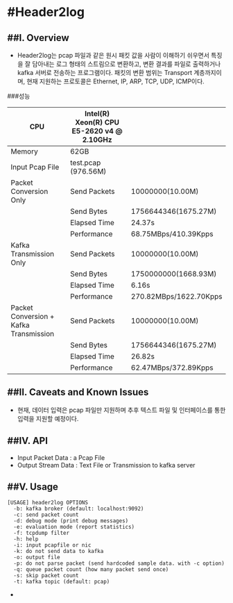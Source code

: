 #Header2log
=============================================

##I. Overview
-----------
* Header2log는 pcap 파일과 같은 원시 패킷 값을 사람이 이해하기 쉬우면서 특징을 잘 담아내는 로그 형태의 스트림으로 변환하고, 변환 결과를 파일로 출력하거나 kafka 서버로 전송하는 프로그램이다. 
패킷의 변환 범위는 Transport 계층까지이며, 현재 지원하는 프로토콜은 Ethernet, IP, ARP, TCP, UDP, ICMP이다.


###성능

|                   CPU                  | Intel(R) Xeon(R) CPU E5-2620 v4 @ 2.10GHz |                        |
|----------------------------------------|-------------------------------------------|------------------------|
|                 Memory                 | 62GB                                      |                        |
|             Input Pcap File            | test.pcap (976.56M)                       |                        |
|         Packet Conversion Only         | Send Packets                              | 10000000(10.00M)       |
|                                        | Send Bytes                                | 1756644346(1675.27M)   |
|                                        | Elapsed Time                              | 24.37s                 |
|                                        | Performance                               | 68.75MBps/410.39Kpps   |
|         Kafka Transmission Only        | Send Packets                              | 10000000(10.00M)       |
|                                        | Send Bytes                                | 1750000000(1668.93M)   |
|                                        | Elapsed Time                              | 6.16s                  |
|                                        | Performance                               | 270.82MBps/1622.70Kpps |
| Packet Conversion + Kafka Transmission | Send Packets                              | 10000000(10.00M)       |
|                                        | Send Bytes                                | 1756644346(1675.27M)   |
|                                        | Elapsed Time                              | 26.82s                 |
|                                        | Performance                               | 62.47MBps/372.89Kpps   |

##II. Caveats and Known Issues
----------------------------------------------------
* 현재, 데이터 입력은 pcap 파일만 지원하며 추후 텍스트 파일 및 인터페이스를 통한 입력을 지원할 예정이다.

##IV. API
-----------------------------------------------------
* Input Packet Data : a Pcap File
* Output Stream Data : Text File or Transmission to kafka server


##V. Usage
-----------------------------------------------------
```
[USAGE] header2log OPTIONS
  -b: kafka broker (default: localhost:9092)
  -c: send packet count
  -d: debug mode (print debug messages)
  -e: evaluation mode (report statistics)
  -f: tcpdump filter
  -h: help
  -i: input pcapfile or nic
  -k: do not send data to kafka
  -o: output file
  -p: do not parse packet (send hardcoded sample data. with -c option)
  -q: queue packet count (how many packet send once)
  -s: skip packet count
  -t: kafka topic (default: pcap)
```
*